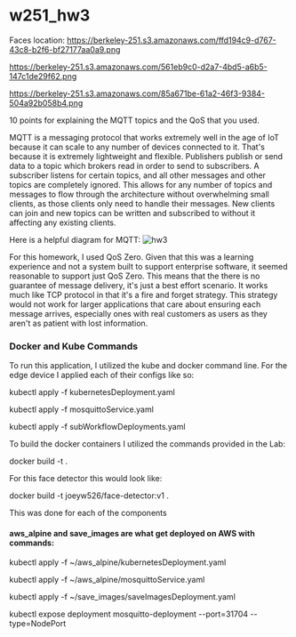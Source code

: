 # w251_hw3

Faces location:
https://berkeley-251.s3.amazonaws.com/ffd194c9-d767-43c8-b2f6-bf27177aa0a9.png

https://berkeley-251.s3.amazonaws.com/561eb9c0-d2a7-4bd5-a6b5-147c1de29f62.png

https://berkeley-251.s3.amazonaws.com/85a671be-61a2-46f3-9384-504a92b058b4.png

10 points for explaining the MQTT topics and the QoS that you used.

MQTT is a messaging protocol that works extremely well in the age of IoT because it can scale to any number of devices connected to it. That's because it is extremely lightweight and flexible. Publishers publish or send data to a topic which brokers read in order to send to subscribers. A subscriber listens for certain topics, and all other messages and other topics are completely ignored. This allows for any number of topics and messages to flow through the architecture without overwhelming small clients, as those clients only need to handle their messages. New clients can join and new topics can be written and subscribed to without it affecting any existing clients.

Here is a helpful diagram for MQTT:
![hw3](https://user-images.githubusercontent.com/89554858/160498783-f6a07c41-18fa-428f-9e60-6dc1af32ba44.png)

For this homework, I used QoS Zero. Given that this was a learning experience and not a system built to support enterprise software, it seemed reasonable to support just QoS Zero. This means that the there is no guarantee of message delivery, it's just a best effort scenario. It works much like TCP protocol in that it's a fire and forget strategy. This strategy would not work for larger applications that care about ensuring each message arrives, especially ones with real customers as users as they aren't as patient with lost information. 


### Docker and Kube Commands
To run this application, I utilized the kube and docker command line. For the edge device I applied each of their configs like so:

kubectl apply -f kubernetesDeployment.yaml

kubectl apply -f mosquittoService.yaml

kubectl apply -f subWorkflowDeployments.yaml


To build the docker containers I utilized the commands provided in the Lab:

docker build -t <image-name> .
  
For this face detector this would look like:

docker build -t joeyw526/face-detector:v1 .

This was done for each of the components
  

  
#### aws_alpine and save_images are what get deployed on AWS with commands:

kubectl apply -f ~/aws_alpine/kubernetesDeployment.yaml
  
kubectl apply -f ~/aws_alpine/mosquittoService.yaml

kubectl apply -f ~/save_images/saveImagesDeployment.yaml
  
kubectl expose deployment mosquitto-deployment --port=31704 --type=NodePort

